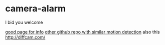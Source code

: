 # camera-alarm

I bid you welcome

[good page for info](https://codersblock.com/blog/motion-detection-with-javascript/)
[other github repo with similar motion detection](https://github.com/lonekorean/diff-cam-feed)
also this http://diffcam.com/
